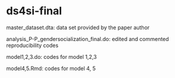 # ds4si-final
master_dataset.dta: data set provided by the paper author

analysis_P-P_gendersocialization_final.do: edited and commented reproducibility codes

model1,2,3.do: codes for model 1,2,3

model4,5.Rmd: codes for model 4, 5
